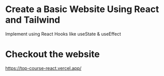 # Create a Basic Website Using React and Tailwind 
Implement using React Hooks like useState & useEffect
# Checkout the website 
https://top-course-react.vercel.app/
